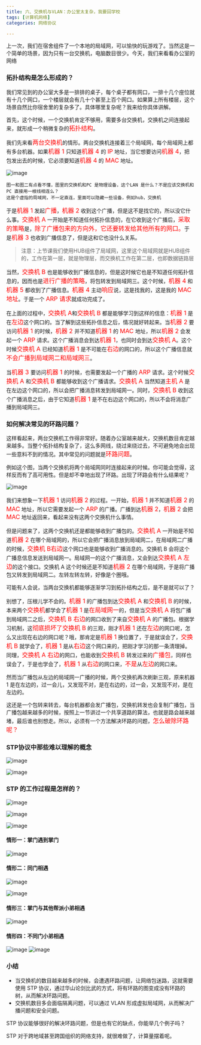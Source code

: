 ```yaml
---
title: 六、交换机与VLAN：办公室太复杂，我要回学校
tags: [计算机网络]
categories: 网络协议

---
```


上一次，我们在宿舍组件了一个本地的局域网，可以愉快的玩游戏了。当然这是一个简单的场景，因为只有一台交换机，电脑数目很少。今天，我们来看看办公室的网络

<!--more-->

### 拓扑结构是怎么形成的？

<p>我们常见到的办公室大多是一排排的桌子，每个桌子都有网口，一排十几个座位就有十几个网口，一个楼层就会有几十个甚至上百个网口。如果算上所有楼层，这个场景自然比你宿舍里的复杂多了。具体哪里复杂呢？我来给你具体讲解。</p>

<p>首先，这个时候，一个交换机肯定不够用，需要多台交换机，交换机之间连接起来，就形成一个稍微复杂的<font size = 3 color= red>拓扑结构</font>。</p>

<p>我们先来看<font size = 3 color= red>两台交换机</font>的情形。两台交换机连接着三个局域网，每个局域网上都有多台机器。如果<font size = 3 color= red>机器 1 </font>只知道<font size = 3 color= red>机器 4 </font>的 <font size = 3 color= red>IP</font> 地址，当它想要访问<font size = 3 color= red>机器 4</font>，把包发出去的时候，它必须要知道<font size = 3 color= red>机器 4</font> 的 <font size = 3 color= red>MAC</font> 地址。</p>

![image](https://static001.geekbang.org/resource/image/7a/73/7a40046c5a2c7f7cd3c95b54488b9773.jpg)

```
图一和图二有点看不懂，图里的交换机和PC 是物理设备，这个LAN 是什么？不是应该交换机和PC 直接用一根线相连么？
这是个虚指的局域网，不一定直连，里面可以隐藏一些设备，例如hub，交换机
```

<p>于是<font size = 3 color= red>机器 1</font> 发起<font size = 3 color= red>广播</font>，<font size = 3 color= red>机器 2</font> 收到这个广播，但是这不是找它的，所以没它什么事。<font size = 3 color= red>交换机 A</font> 一开始是不知道任何拓扑信息的，在它收到这个广播后，<font size = 3 color= red>采取的策略</font>是，<font size = 3 color= red>除了广播包来的方向外，它还要转发给其他所有的网口。</font>于是<font size = 3 color= red>机器 3</font> 也收到广播信息了，但是这和它也没什么关系。</p>

> 注意：上节课我们使用HUB组件了局域网，这里这个局域网就是HUB组件的，工作在第一层，就是物理层，而交换机工作在第二层，也即数据链路层

<p>当然，<font size = 3 color= red>交换机 B</font> 也是能够收到广播信息的，但是这时候它也是不知道任何拓扑信息的，因而也是<font size = 3 color= red>进行广播的策略</font>，将包转发到局域网三。这个时候，<font size = 3 color= red>机器 4</font> 和<font size = 3 color= red>机器 5</font> 都收到了广播信息。<font size = 3 color= red>机器 4</font> 主动<font size = 3 color= red>响应</font>说，这是找我的，这是我的 <font size = 3 color= red>MAC 地址</font>。于是一个 <font size = 3 color= red>ARP 请求</font>就成功完成了。</p>

<p>在上面的过程中，<font size = 3 color= red>交换机 A</font>和<font size = 3 color= red>交换机 B</font> 都是能够学习到这样的信息：<font size = 3 color= red>机器 1</font> 是在<font size = 3 color= red>左边</font>这个网口的。当了解到这些拓扑信息之后，情况就好转起来。当<font size = 3 color= red>机器 2</font> 要访问<font size = 3 color= red>机器 1 </font>的时候，<font size = 3 color= red>机器 2 </font>并不知道<font size = 3 color= red>机器 1 </font>的 <font size = 3 color= red>MAC </font>地址，所以<font size = 3 color= red>机器 2</font> 会发起一个 <font size = 3 color= red>ARP</font> 请求。这个广播消息会到达<font size = 3 color= red>机器 1</font>，也同时会到达<font size = 3 color= red>交换机 A</font>。这个时候<font size = 3 color= red>交换机 A </font>已经知道<font size = 3 color= red>机器 1</font> 是不可能在<font size = 3 color= red>右边</font>的网口的，所以这个广播信息就<font size = 3 color= red>不会</font><font size = 3 color= red>广播到局域网二和局域网三</font>。</p>

<p>当</font><font size = 3 color= red>机器 3 </font>要访问</font><font size = 3 color= red>机器 1 </font>的时候，也需要发起一个广播的 </font><font size = 3 color= red>ARP</font> 请求。这个时候</font><font size = 3 color= red>交换机 A </font>和</font><font size = 3 color= red>交换机 B </font>都能够收到这个广播请求。</font><font size = 3 color= red>交换机 A </font>当然知道</font><font size = 3 color= red>主机 A</font> 是在左边这个网口的，所以会把广播消息转发到局域网一。同时，</font><font size = 3 color= red>交换机 B</font> 收到这个广播消息之后，由于它知道</font><font size = 3 color= red>机器 1</font> 是不在右边这个网口的，所以不会将消息广播到局域网三。</p>

### 如何解决常见的环路问题？

<p>这样看起来，两台交换机工作得非常好。随着办公室越来越大，交换机数目肯定越来越多。当整个拓扑结构复杂了，这么多网线，绕过来绕过去，不可避免地会出现一些意料不到的情况。其中常见的问题就是</font><font size = 3 color= red>环路问题</font>。</p>
<p>例如这个图，当两个交换机将两个局域网同时连接起来的时候。你可能会觉得，这样反而有了高可用性。但是却不幸地出现了环路。出现了环路会有什么结果呢？</p>

![image](https://static001.geekbang.org/resource/image/c8/d2/c829b28978c3d9686680e4b62fdf53d2.jpg)

<p>我们来想象一下</font><font size = 3 color= red>机器 1</font> 访问</font><font size = 3 color= red>机器 2</font> 的过程。一开始，</font><font size = 3 color= red>机器 1</font> 并不知道</font><font size = 3 color= red>机器 2</font> 的</font><font size = 3 color= red> MAC</font> 地址，所以它需要发起一个</font><font size = 3 color= red> ARP</font> 的广播。广播到达</font><font size = 3 color= red>机器 2</font>，</font><font size = 3 color= red>机器 2</font> 会把 </font><font size = 3 color= red>MAC</font> 地址返回来，看起来没有这两个交换机什么事情。</p>

<p>但是问题来了，这两个交换机还是都能够收到广播包的。<font size = 3 color= red>交换机 A</font> 一开始是不知道<font size = 3 color= red>机器 2</font> 在哪个局域网的，所以它会把广播消息放到局域网二，在局域网二广播的时候，<font size = 3 color= red>交换机 B右边</font>这个网口也是能够收到广播消息的。交换机 B 会将这个广播息信息发送到局域网一。局域网一的这个广播消息，又会到达<font size = 3 color= red>交换机 A 左边</font>的这个接口。交换机 A 这个时候还是不知道<font size = 3 color= red>机器 2</font> 在哪个局域网，于是将广播包又转发到局域网二。左转左转左转，好像是个圈哦。 </p>

<p>可能有人会说，当两台交换机都能够逐渐学习到拓扑结构之后，是不是就可以了？</p>

<p>别想了，压根儿学不会的。<font size = 3 color= red>机器 1</font> 的广播包到达<font size = 3 color= red>交换机 A</font> 和<font size = 3 color= red>交换机 B</font> 的时候，本来两个<font size = 3 color= red>交换机</font>都学会了<font size = 3 color= red>机器 1</font> 是<font size = 3 color= red>在局域网一</font>的，但是当<font size = 3 color= red>交换机 A</font> 将包广播到局域网二之后，<font size = 3 color= red>交换机 B 右边</font>的网口收到了来自<font size = 3 color= red>交换机 A</font> 的广播包。根据学习机制，这<font size = 3 color= red>彻底损坏了交换机 B</font> 的三观，刚才<font size = 3 color= red>机器 1 </font>还在<font size = 3 color= red>左边</font>的网口呢，怎么又出现在右边的网口呢？哦，那肯定是<font size = 3 color= red>机器 1</font> 换位置了，于是就误会了，<font size = 3 color= red>交换机 B</font> 就学会了，<font size = 3 color= red>机器 1</font> 是从<font size = 3 color= red>右边</font>这个网口来的，把刚才学习的那一条清理掉。同理，<font size = 3 color= red>交换机 A 右边</font>的网口，也能收到<font size = 3 color= red>交换机 B </font>转发过来的<font size = 3 color= red>广播包</font>，同样也误会了，于是也学会了，<font size = 3 color= red>机器 1 </font>从<font size = 3 color= red>右边</font>的网口来，<font size = 3 color= red>不是</font>从<font size = 3 color= red>左边</font>的网口来。</p>

<p>然而当广播包从左边的局域网一广播的时候，两个交换机再次刷新三观，原来机器 1 是在左边的，过一会儿，又发现不对，是在右边的，过一会，又发现不对，是在左边的。</p>

<p>这还是一个包转来转去，每台机器都会发广播包，交换机转发也会复制广播包，当广播包越来越多的时候，按照上一节讲过一个共享道路的算法，也就是路会越来越堵，最后谁也别想走。所以，必须有一个方法解决环路的问题，<font size = 3 color= red>怎么破除环路呢？</font></p>

### STP协议中那些难以理解的概念

![image](http://img.027cgb.com/606599/%E8%AE%A1%E7%AE%97%E6%9C%BA%E7%BD%91%E7%BB%9C/1_131946719650625000.png)

![image](http://img.027cgb.com/606599/%E8%AE%A1%E7%AE%97%E6%9C%BA%E7%BD%91%E7%BB%9C/2_131946719652656250.png)

### STP 的工作过程是怎样的？

![image](http://img.027cgb.com/606599/%E8%AE%A1%E7%AE%97%E6%9C%BA%E7%BD%91%E7%BB%9C/3_131946720727500000.png)

![image](http://img.027cgb.com/606599/%E8%AE%A1%E7%AE%97%E6%9C%BA%E7%BD%91%E7%BB%9C/4_131946720730312500.png)

![image](http://img.027cgb.com/606599/%E8%AE%A1%E7%AE%97%E6%9C%BA%E7%BD%91%E7%BB%9C/5_131946720731718750.png)

#### 情形一：掌门遇到掌门

![image](http://img.027cgb.com/606599/%E8%AE%A1%E7%AE%97%E6%9C%BA%E7%BD%91%E7%BB%9C/1_131946722228125000.png)

#### 情形二：同门相遇

![image](http://img.027cgb.com/606599/%E8%AE%A1%E7%AE%97%E6%9C%BA%E7%BD%91%E7%BB%9C/2_131946723646406250.png)

![image](http://img.027cgb.com/606599/%E8%AE%A1%E7%AE%97%E6%9C%BA%E7%BD%91%E7%BB%9C/3_131946723648437500.png)

#### 情形三：掌门与其他帮派小弟相遇

![image](http://img.027cgb.com/606599/%E8%AE%A1%E7%AE%97%E6%9C%BA%E7%BD%91%E7%BB%9C/4_131946724181093750.png)

#### 情形四：不同门小弟相遇

![image](http://img.027cgb.com/606599/%E8%AE%A1%E7%AE%97%E6%9C%BA%E7%BD%91%E7%BB%9C/5_131946724703750000.png)
![image](http://img.027cgb.com/606599/%E8%AE%A1%E7%AE%97%E6%9C%BA%E7%BD%91%E7%BB%9C/6_131946724705781250.png)

### 小结

- 当交换机的数目越来越多的时候，会遭遇环路问题，让网络包迷路，这就需要使用 STP 协议，通过华山论剑比武的方式，将有环路的图变成没有环路的树，从而解决环路问题。
- 交换机数目多会面临隔离问题，可以通过 VLAN 形成虚拟局域网，从而解决广播问题和安全问题。

STP 协议能够很好的解决环路问题，但是也有它的缺点，你能举几个例子吗？<br/>

STP 对于跨地域甚至跨国组织的网络支持，就很难做了，计算量摆着呢。